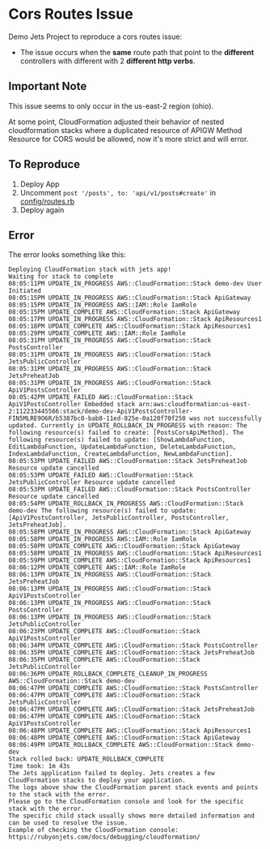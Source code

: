 # Cors Routes Issue

Demo Jets Project to reproduce a cors routes issue:

* The issue occurs when the **same** route path that point to the **different** controllers with different with 2 **different http verbs**.

## Important Note

This issue seems to only occur in the us-east-2 region (ohio).

At some point, CloudFormation adjusted their behavior of nested cloudformation stacks where a duplicated resource of APIGW Method Resource for CORS would be allowed, now it's more strict and will error.

## To Reproduce

1. Deploy App 
2. Uncomment `post '/posts', to: 'api/v1/posts#create'` in [config/routes.rb](config/routes.rb)
3. Deploy again

## Error

The error looks something like this:

    Deploying CloudFormation stack with jets app!
    Waiting for stack to complete
    08:05:11PM UPDATE_IN_PROGRESS AWS::CloudFormation::Stack demo-dev User Initiated
    08:05:15PM UPDATE_IN_PROGRESS AWS::CloudFormation::Stack ApiGateway 
    08:05:15PM UPDATE_IN_PROGRESS AWS::IAM::Role IamRole 
    08:05:15PM UPDATE_COMPLETE AWS::CloudFormation::Stack ApiGateway 
    08:05:17PM UPDATE_IN_PROGRESS AWS::CloudFormation::Stack ApiResources1 
    08:05:18PM UPDATE_COMPLETE AWS::CloudFormation::Stack ApiResources1 
    08:05:29PM UPDATE_COMPLETE AWS::IAM::Role IamRole 
    08:05:31PM UPDATE_IN_PROGRESS AWS::CloudFormation::Stack PostsController 
    08:05:31PM UPDATE_IN_PROGRESS AWS::CloudFormation::Stack JetsPublicController 
    08:05:31PM UPDATE_IN_PROGRESS AWS::CloudFormation::Stack JetsPreheatJob 
    08:05:31PM UPDATE_IN_PROGRESS AWS::CloudFormation::Stack ApiV1PostsController 
    08:05:42PM UPDATE_FAILED AWS::CloudFormation::Stack ApiV1PostsController Embedded stack arn:aws:cloudformation:us-east-2:112233445566:stack/demo-dev-ApiV1PostsController-FIN5MLRE9O6R/b5387bc0-bab8-11ed-825e-0a120f70f250 was not successfully updated. Currently in UPDATE_ROLLBACK_IN_PROGRESS with reason: The following resource(s) failed to create: [PostsCorsApiMethod]. The following resource(s) failed to update: [ShowLambdaFunction, EditLambdaFunction, UpdateLambdaFunction, DeleteLambdaFunction, IndexLambdaFunction, CreateLambdaFunction, NewLambdaFunction]. 
    08:05:53PM UPDATE_FAILED AWS::CloudFormation::Stack JetsPreheatJob Resource update cancelled
    08:05:53PM UPDATE_FAILED AWS::CloudFormation::Stack JetsPublicController Resource update cancelled
    08:05:53PM UPDATE_FAILED AWS::CloudFormation::Stack PostsController Resource update cancelled
    08:05:54PM UPDATE_ROLLBACK_IN_PROGRESS AWS::CloudFormation::Stack demo-dev The following resource(s) failed to update: [ApiV1PostsController, JetsPublicController, PostsController, JetsPreheatJob]. 
    08:05:58PM UPDATE_IN_PROGRESS AWS::CloudFormation::Stack ApiGateway 
    08:05:58PM UPDATE_IN_PROGRESS AWS::IAM::Role IamRole 
    08:05:58PM UPDATE_COMPLETE AWS::CloudFormation::Stack ApiGateway 
    08:05:58PM UPDATE_IN_PROGRESS AWS::CloudFormation::Stack ApiResources1 
    08:05:59PM UPDATE_COMPLETE AWS::CloudFormation::Stack ApiResources1 
    08:06:12PM UPDATE_COMPLETE AWS::IAM::Role IamRole 
    08:06:13PM UPDATE_IN_PROGRESS AWS::CloudFormation::Stack JetsPreheatJob 
    08:06:13PM UPDATE_IN_PROGRESS AWS::CloudFormation::Stack ApiV1PostsController 
    08:06:13PM UPDATE_IN_PROGRESS AWS::CloudFormation::Stack PostsController 
    08:06:13PM UPDATE_IN_PROGRESS AWS::CloudFormation::Stack JetsPublicController 
    08:06:23PM UPDATE_COMPLETE AWS::CloudFormation::Stack ApiV1PostsController 
    08:06:34PM UPDATE_COMPLETE AWS::CloudFormation::Stack PostsController 
    08:06:35PM UPDATE_COMPLETE AWS::CloudFormation::Stack JetsPreheatJob 
    08:06:35PM UPDATE_COMPLETE AWS::CloudFormation::Stack JetsPublicController 
    08:06:36PM UPDATE_ROLLBACK_COMPLETE_CLEANUP_IN_PROGRESS AWS::CloudFormation::Stack demo-dev 
    08:06:47PM UPDATE_COMPLETE AWS::CloudFormation::Stack PostsController 
    08:06:47PM UPDATE_COMPLETE AWS::CloudFormation::Stack JetsPublicController 
    08:06:47PM UPDATE_COMPLETE AWS::CloudFormation::Stack JetsPreheatJob 
    08:06:47PM UPDATE_COMPLETE AWS::CloudFormation::Stack ApiV1PostsController 
    08:06:48PM UPDATE_COMPLETE AWS::CloudFormation::Stack ApiResources1 
    08:06:48PM UPDATE_COMPLETE AWS::CloudFormation::Stack ApiGateway 
    08:06:49PM UPDATE_ROLLBACK_COMPLETE AWS::CloudFormation::Stack demo-dev 
    Stack rolled back: UPDATE_ROLLBACK_COMPLETE
    Time took: 1m 43s
    The Jets application failed to deploy. Jets creates a few CloudFormation stacks to deploy your application.
    The logs above show the CloudFormation parent stack events and points to the stack with the error.
    Please go to the CloudFormation console and look for the specific stack with the error.
    The specific child stack usually shows more detailed information and can be used to resolve the issue.
    Example of checking the CloudFormation console: https://rubyonjets.com/docs/debugging/cloudformation/
